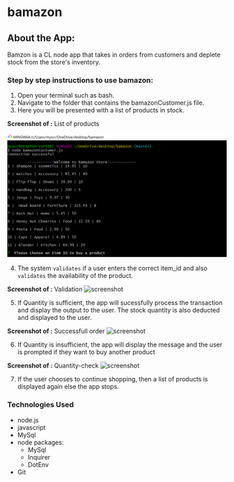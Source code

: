 # bamazon


## About the App: 
Bamzon is a CL node app that takes in orders from customers and deplete stock from the store's inventory.


 ### Step by step instructions to use bamazon:


1. Open your terminal such as bash.
1. Navigate to the folder that contains the bamazonCustomer.js file.
1. Here you will be presented with a list of products in stock.


**Screenshot of :**  List of products
 
 ![screenshot](https://github.com/Sugeeta32/bamazon/blob/master/images/Screenshot%20(32).png)


4. The system `validates` if a user enters the correct item_id and also `validates` the availability of the product.

**Screenshot of :** Validation
 ![screenshot]()

 
 5. If  Quantity is sufficient,  the app will sucessfully process the transaction and display the output to the user. The stock quantity is also deducted and displayed to the user.

**Screenshot of :** Successfull order
 ![screenshot]()



6. If Quantity is insufficient, the app will display the message and  the user is prompted if they want to buy another product

**Screenshot of :** Quantity-check
 ![screenshot]()
 

7. If the user chooses to continue shopping, then a list of products is displayed again else the app stops.






### Technologies Used
* node.js
* javascript
* MySql
* node packages:
    * MySql
    * Inquirer
    * DotEnv
* Git

    
